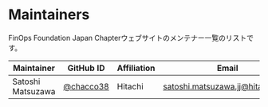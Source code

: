 # Maintainers

FinOps Foundation Japan Chapterウェブサイトのメンテナー一覧のリストです。

| Maintainer | GitHub ID | Affiliation | Email |
| ---------- | --------- | ----------- | ----- |
| Satoshi Matsuzawa | [@chacco38](https://github.com/chacco38) | Hitachi | <satoshi.matsuzawa.jj@hitachi.com> |
